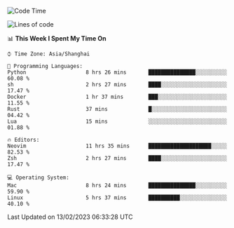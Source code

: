 <!--START_SECTION:waka-->
![Code Time](http://img.shields.io/badge/Code%20Time-1%2C142%20hrs%2024%20mins-blue)

![Lines of code](https://img.shields.io/badge/From%20Hello%20World%20I%27ve%20Written-24%20Thousand%20lines%20of%20code-blue)

📊 **This Week I Spent My Time On** 

```text
⌚︎ Time Zone: Asia/Shanghai

💬 Programming Languages: 
Python                   8 hrs 26 mins       ███████████████░░░░░░░░░░   60.08 % 
sh                       2 hrs 27 mins       ████░░░░░░░░░░░░░░░░░░░░░   17.47 % 
Docker                   1 hr 37 mins        ███░░░░░░░░░░░░░░░░░░░░░░   11.55 % 
Rust                     37 mins             █░░░░░░░░░░░░░░░░░░░░░░░░   04.42 % 
Lua                      15 mins             ░░░░░░░░░░░░░░░░░░░░░░░░░   01.88 % 

🔥 Editors: 
Neovim                   11 hrs 35 mins      ████████████████████░░░░░   82.53 % 
Zsh                      2 hrs 27 mins       ████░░░░░░░░░░░░░░░░░░░░░   17.47 % 

💻 Operating System: 
Mac                      8 hrs 24 mins       ███████████████░░░░░░░░░░   59.90 % 
Linux                    5 hrs 37 mins       ██████████░░░░░░░░░░░░░░░   40.10 % 

```


 Last Updated on 13/02/2023 06:33:28 UTC
<!--END_SECTION:waka-->
